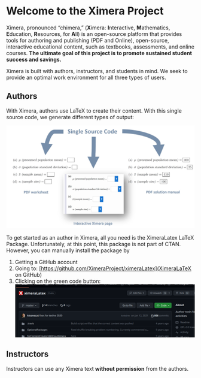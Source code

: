 # Welcome to the Ximera Project

Ximera, pronounced “chimera,” (**X**imera: **I**nteractive, **M**athematics,
**E**ducation, **R**esources, for **A**ll) is an open-source platform that
provides tools for authoring and publishing (PDF and Online),
open-source, interactive educational content, such as textbooks,
assessments, and online courses. **The ultimate goal of this project is
to promote sustained student success and savings.**


Ximera is built with authors, instructors, and students in mind. We
seek to provide an optimal work environment for all three types of
users.

## Authors

With Ximera, authors use LaTeX to create their content. With this
single source code, we generate different types of output:

![Ximera generates a PDF worksheet, an online interactive worksheet, and a PDF solution manual.](https://github.com/XimeraProject/.github/blob/main/profile/SimultaneousOutput.jpg "Single source code generates three different outputs.")

To get started as an author in Ximera, all you need is the XimeraLatex
LaTeX Package. Unfortunately, at this point, this package is not part
of CTAN. However, you can manually install the package by 

1. Getting a GitHub account
2. Going to: [https://github.com/XimeraProject/ximeraLatex](XimeraLaTeX on GitHub)
3. Clicking on the green code button: ![Click on the green code button.](https://github.com/XimeraProject/.github/blob/main/profile/codeButton.png "Click on the green code button.")




## Instructors

Instructors can use any Ximera text **without permission** from the
authors.
